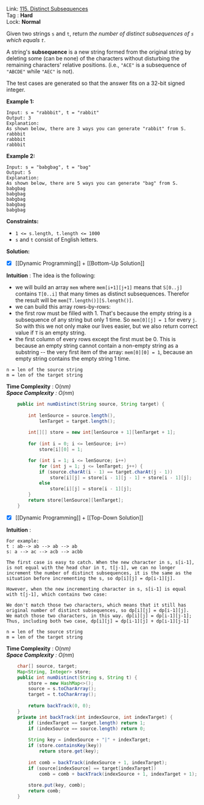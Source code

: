 Link: [115. Distinct Subsequences](https://leetcode.com/problems/distinct-subsequences/) <br>
Tag : **Hard**<br>
Lock: **Normal**

Given two strings `s` and `t`, return _the number of distinct subsequences of `s` which equals `t`_.

A string's **subsequence** is a new string formed from the original string by deleting some (can be none) of the characters without disturbing the remaining characters' relative positions. (i.e., `"ACE"` is a subsequence of `"ABCDE"` while `"AEC"` is not).

The test cases are generated so that the answer fits on a 32-bit signed integer.

**Example 1:**
```
Input: s = "rabbbit", t = "rabbit"
Output: 3
Explanation:
As shown below, there are 3 ways you can generate "rabbit" from S.
rabbbit
rabbbit
rabbbit
```

**Example 2:**
```
Input: s = "babgbag", t = "bag"
Output: 5
Explanation:
As shown below, there are 5 ways you can generate "bag" from S.
babgbag
babgbag
babgbag
babgbag
babgbag
```

**Constraints:**
-   `1 <= s.length, t.length <= 1000`
-   `s` and `t` consist of English letters.

**Solution:**

- [x] [[Dynamic Programming]] + [[Bottom-Up Solution]]

**Intuition** :
The idea is the following:

-   we will build an array `mem` where `mem[i+1][j+1]` means that `S[0..j]` contains `T[0..i]` that many times as distinct subsequences. Therefor the result will be `mem[T.length()][S.length()]`.
-   we can build this array rows-by-rows:
-   the first row must be filled with 1. That's because the empty string is a subsequence of any string but only 1 time. So `mem[0][j] = 1` for every `j`. So with this we not only make our lives easier, but we also return correct value if `T` is an empty string.
-   the first column of every rows except the first must be 0. This is because an empty string cannot contain a non-empty string as a substring -- the very first item of the array: `mem[0][0] = 1`, because an empty string contains the empty string 1 time.


```
n = len of the source string
m = len of the target string
```
**Time Complexity** : O(n*m)<br>
**Space Complexity** : O(n*m)

```java
    public int numDistinct(String source, String target) {
        
        int lenSource = source.length(),
            lenTarget = target.length();
        
        int[][] store = new int[lenSource + 1][lenTarget + 1];
        
        for (int i = 0; i <= lenSource; i++)
            store[i][0] = 1;

        for (int i = 1; i <= lenSource; i++)
            for (int j = 1; j <= lenTarget; j++) {
            if (source.charAt(i - 1) == target.charAt(j - 1))
                store[i][j] = store[i - 1][j - 1] + store[i - 1][j];
            else
                store[i][j] = store[i - 1][j];
        }
        return store[lenSource][lenTarget];
    }
```


- [x] [[Dynamic Programming]] + [[Top-Down Solution]]

**Intuition** :

```
For example:
t : ab--> ab --> ab --> ab
s: a --> ac --> acb --> acbb

The first case is easy to catch. When the new character in s, s[i-1], is not equal with the head char in t, t[j-1], we can no longer increment the number of distinct subsequences, it is the same as the situation before incrementing the s, so dp[i][j] = dp[i-1][j].

However, when the new incrementing character in s, s[i-1] is equal with t[j-1], which contains two case:

We don't match those two characters, which means that it still has original number of distinct subsequences, so dp[i][j] = dp[i-1][j].
We match those two characters, in this way. dp[i][j] = dp[i-1][j-1];
Thus, including both two case, dp[i][j] = dp[i-1][j] + dp[i-1][j-1]
```

```
n = len of the source string
m = len of the target string
```
**Time Complexity** : O(n*m)<br>
**Space Complexity** : O(n*m)

```java
    char[] source, target;
    Map<String, Integer> store;
    public int numDistinct(String s, String t) {
        store = new HashMap<>();
        source = s.toCharArray();
        target = t.toCharArray();
        
        return backTrack(0, 0);
    }
    private int backTrack(int indexSource, int indexTarget) {
        if (indexTarget == target.length) return 1;
        if (indexSource == source.length) return 0;
        
        String key = indexSource + "|" + indexTarget;
        if (store.containsKey(key))
            return store.get(key);
        
        int comb = backTrack(indexSource + 1, indexTarget);
        if (source[indexSource] == target[indexTarget])
            comb = comb + backTrack(indexSource + 1, indexTarget + 1);
        
        store.put(key, comb);
        return comb;
    }
```

